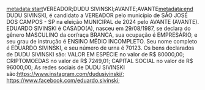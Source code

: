 <metadata:start>VEREADOR;DUDU SIVINSKI;AVANTE;AVANTE<metadata:end>
DUDU SIVINSKI, é candidato a VEREADOR pelo município de SÃO JOSÉ DOS CAMPOS - SP na eleição MUNICIPAL de 2024 pelo AVANTE (AVANTE). EDUARDO SIVINSKI é CASADO(A), nasceu em 29/08/1987, se declara do gênero MASCULINO da cor/raça BRANCA, sua ocupação é EMPRESÁRIO, e seu grau de instrução é ENSINO MÉDIO INCOMPLETO. Seu nome completo é EDUARDO SIVINSKI, e seu número de urna é 70123.
Os bens declarados de DUDU SIVINSKI são: VALOR EM ESPÉCIE no valor de R$ 80000,00; CRIPTOMOEDAS no valor de R$ 7249,01; CAPITAL SOCIAL no valor de R$ 96000,00; 
As redes sociais de DUDU SIVINSKI são:https://www.instagram.com/dudusivinski/; https://www.facebook.com/eduardo.sivinski;